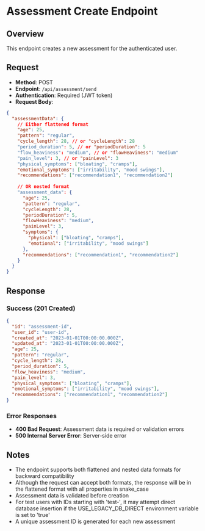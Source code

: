 # Assessment Create Endpoint

## Overview
This endpoint creates a new assessment for the authenticated user.

## Request
- **Method**: POST
- **Endpoint**: `/api/assessment/send`
- **Authentication**: Required (JWT token)
- **Request Body**:
```json
{
  "assessmentData": {
    // Either flattened format
    "age": 25,
    "pattern": "regular",
    "cycle_length": 28, // or "cycleLength": 28
    "period_duration": 5, // or "periodDuration": 5
    "flow_heaviness": "medium", // or "flowHeaviness": "medium"
    "pain_level": 3, // or "painLevel": 3
    "physical_symptoms": ["bloating", "cramps"],
    "emotional_symptoms": ["irritability", "mood swings"],
    "recommendations": ["recommendation1", "recommendation2"]
    
    // OR nested format
    "assessment_data": {
      "age": 25,
      "pattern": "regular",
      "cycleLength": 28,
      "periodDuration": 5,
      "flowHeaviness": "medium",
      "painLevel": 3,
      "symptoms": {
        "physical": ["bloating", "cramps"],
        "emotional": ["irritability", "mood swings"]
      },
      "recommendations": ["recommendation1", "recommendation2"]
    }
  }
}
```

## Response

### Success (201 Created)
```json
{
  "id": "assessment-id",
  "user_id": "user-id",
  "created_at": "2023-01-01T00:00:00.000Z",
  "updated_at": "2023-01-01T00:00:00.000Z",
  "age": 25,
  "pattern": "regular",
  "cycle_length": 28,
  "period_duration": 5,
  "flow_heaviness": "medium",
  "pain_level": 3,
  "physical_symptoms": ["bloating", "cramps"],
  "emotional_symptoms": ["irritability", "mood swings"],
  "recommendations": ["recommendation1", "recommendation2"]
}
```

### Error Responses
- **400 Bad Request**: Assessment data is required or validation errors
- **500 Internal Server Error**: Server-side error

## Notes
- The endpoint supports both flattened and nested data formats for backward compatibility
- Although the request can accept both formats, the response will be in the flattened format with all properties in snake_case
- Assessment data is validated before creation
- For test users with IDs starting with 'test-', it may attempt direct database insertion if the USE_LEGACY_DB_DIRECT environment variable is set to 'true'
- A unique assessment ID is generated for each new assessment 